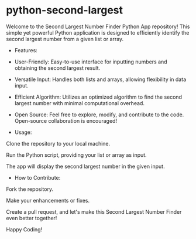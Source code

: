 # python-second-largest
Welcome to the Second Largest Number Finder Python App repository! This simple yet powerful Python application is designed to efficiently identify the second largest number from a given list or array.
* Features:

* User-Friendly: Easy-to-use interface for inputting numbers and obtaining the second largest result.
* Versatile Input: Handles both lists and arrays, allowing flexibility in data input.
* Efficient Algorithm: Utilizes an optimized algorithm to find the second largest number with minimal computational overhead.
* Open Source: Feel free to explore, modify, and contribute to the code. Open-source collaboration is encouraged!
  
* Usage:
  
Clone the repository to your local machine.

Run the Python script, providing your list or array as input.

The app will display the second largest number in the given input.

* How to Contribute:
  
Fork the repository.

Make your enhancements or fixes.

Create a pull request, and let's make this Second Largest Number Finder even better together!


Happy Coding!
